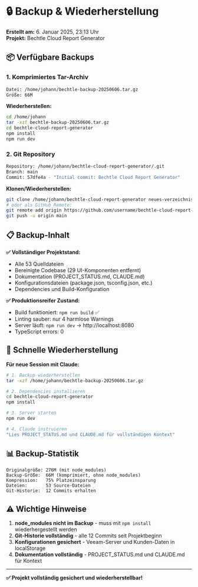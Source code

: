 # 🔒 Backup & Wiederherstellung

**Erstellt am:** 6. Januar 2025, 23:13 Uhr  
**Projekt:** Bechtle Cloud Report Generator

## 📦 Verfügbare Backups

### **1. Komprimiertes Tar-Archiv**
```bash
Datei: /home/johann/bechtle-backup-20250606.tar.gz
Größe: 66M
```

**Wiederherstellen:**
```bash
cd /home/johann
tar -xzf bechtle-backup-20250606.tar.gz
cd bechtle-cloud-report-generator
npm install
npm run dev
```

### **2. Git Repository**
```bash
Repository: /home/johann/bechtle-cloud-report-generator/.git
Branch: main
Commit: 57dfe4a - "Initial commit: Bechtle Cloud Report Generator"
```

**Klonen/Wiederherstellen:**
```bash
git clone /home/johann/bechtle-cloud-report-generator neues-verzeichnis
# oder als GitHub Remote:
git remote add origin https://github.com/username/bechtle-cloud-report-generator.git
git push -u origin main
```

## 📋 Backup-Inhalt

**✅ Vollständiger Projektstand:**
- Alle 53 Quelldateien
- Bereinigte Codebase (29 UI-Komponenten entfernt)
- Dokumentation (PROJECT_STATUS.md, CLAUDE.md)
- Konfigurationsdateien (package.json, tsconfig.json, etc.)
- Dependencies und Build-Konfiguration

**✅ Produktionsreifer Zustand:**
- Build funktioniert: `npm run build` ✅
- Linting sauber: nur 4 harmlose Warnings
- Server läuft: `npm run dev` → http://localhost:8080
- TypeScript errors: 0

## 🚀 Schnelle Wiederherstellung

**Für neue Session mit Claude:**
```bash
# 1. Backup wiederherstellen
tar -xzf /home/johann/bechtle-backup-20250606.tar.gz

# 2. Dependencies installieren  
cd bechtle-cloud-report-generator
npm install

# 3. Server starten
npm run dev

# 4. Claude instruieren
"Lies PROJECT_STATUS.md und CLAUDE.md für vollständigen Kontext"
```

## 📊 Backup-Statistik

```
Originalgröße: 276M (mit node_modules)
Backup-Größe:  66M (komprimiert, ohne node_modules)
Kompression:   75% Platzeinsparung
Dateien:       53 Source-Dateien
Git-Historie:  12 Commits erhalten
```

## ⚠️ Wichtige Hinweise

1. **node_modules nicht im Backup** - muss mit `npm install` wiederhergestellt werden
2. **Git-Historie vollständig** - alle 12 Commits seit Projektbeginn
3. **Konfigurationen gesichert** - Veeam-Server und Kunden-Daten in localStorage
4. **Dokumentation vollständig** - PROJECT_STATUS.md und CLAUDE.md für Kontext

---

**✅ Projekt vollständig gesichert und wiederherstellbar!**